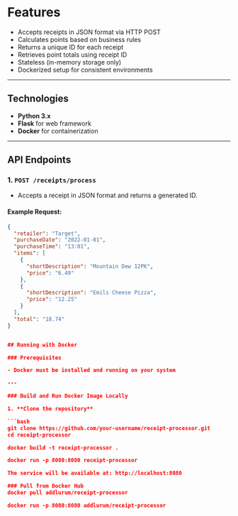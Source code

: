 
# Features

- Accepts receipts in JSON format via HTTP POST
- Calculates points based on business rules
- Returns a unique ID for each receipt
- Retrieves point totals using receipt ID
- Stateless (in-memory storage only)
- Dockerized setup for consistent environments

---

## Technologies

- **Python 3.x**
- **Flask** for web framework
- **Docker** for containerization

---

## API Endpoints

### 1. `POST /receipts/process`

- Accepts a receipt in JSON format and returns a generated ID.

#### Example Request:
```json
{
  "retailer": "Target",
  "purchaseDate": "2022-01-01",
  "purchaseTime": "13:01",
  "items": [
    {
      "shortDescription": "Mountain Dew 12PK",
      "price": "6.49"
    },
    {
      "shortDescription": "Emils Cheese Pizza",
      "price": "12.25"
    }
  ],
  "total": "18.74"
}


## Running with Docker

### Prerequisites

- Docker must be installed and running on your system

---

### Build and Run Docker Image Locally

1. **Clone the repository**

```bash
git clone https://github.com/your-username/receipt-processor.git
cd receipt-processor

docker build -t receipt-processor .

docker run -p 8080:8080 receipt-processor

The service will be available at: http://localhost:8080

### Pull from Docker Hub
docker pull addlurum/receipt-processor

docker run -p 8080:8080 addlurum/receipt-processor


